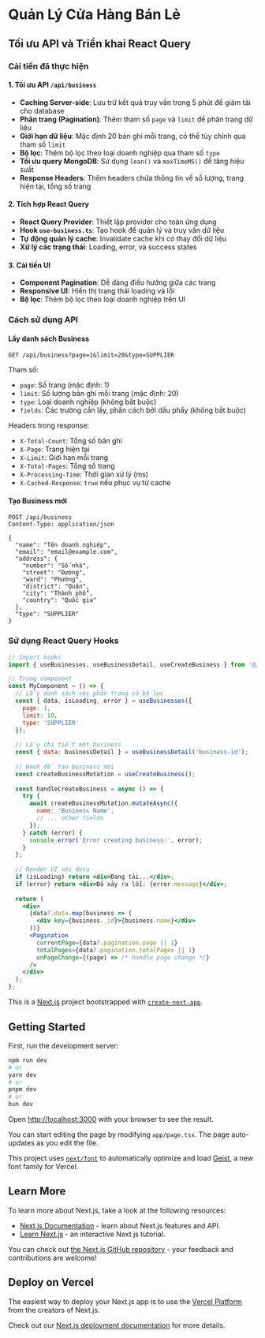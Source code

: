# Quản Lý Cửa Hàng Bán Lẻ

## Tối ưu API và Triển khai React Query

### Cải tiến đã thực hiện

#### 1. Tối ưu API `/api/business` 

- **Caching Server-side**: Lưu trữ kết quả truy vấn trong 5 phút để giảm tải cho database
- **Phân trang (Pagination)**: Thêm tham số `page` và `limit` để phân trang dữ liệu
- **Giới hạn dữ liệu**: Mặc định 20 bản ghi mỗi trang, có thể tùy chỉnh qua tham số `limit`
- **Bộ lọc**: Thêm bộ lọc theo loại doanh nghiệp qua tham số `type`
- **Tối ưu query MongoDB**: Sử dụng `lean()` và `maxTimeMS()` để tăng hiệu suất
- **Response Headers**: Thêm headers chứa thông tin về số lượng, trang hiện tại, tổng số trang

#### 2. Tích hợp React Query

- **React Query Provider**: Thiết lập provider cho toàn ứng dụng
- **Hook `use-business.ts`**: Tạo hook để quản lý và truy vấn dữ liệu
- **Tự động quản lý cache**: Invalidate cache khi có thay đổi dữ liệu 
- **Xử lý các trạng thái**: Loading, error, và success states

#### 3. Cải tiến UI

- **Component Pagination**: Dễ dàng điều hướng giữa các trang
- **Responsive UI**: Hiển thị trạng thái loading và lỗi
- **Bộ lọc**: Thêm bộ lọc theo loại doanh nghiệp trên UI

### Cách sử dụng API

#### Lấy danh sách Business

```
GET /api/business?page=1&limit=20&type=SUPPLIER
```

Tham số:
- `page`: Số trang (mặc định: 1)
- `limit`: Số lượng bản ghi mỗi trang (mặc định: 20)
- `type`: Loại doanh nghiệp (không bắt buộc)
- `fields`: Các trường cần lấy, phân cách bởi dấu phẩy (không bắt buộc)

Headers trong response:
- `X-Total-Count`: Tổng số bản ghi
- `X-Page`: Trang hiện tại
- `X-Limit`: Giới hạn mỗi trang
- `X-Total-Pages`: Tổng số trang
- `X-Processing-Time`: Thời gian xử lý (ms)
- `X-Cached-Response`: `true` nếu phục vụ từ cache

#### Tạo Business mới

```
POST /api/business
Content-Type: application/json

{
  "name": "Tên doanh nghiệp",
  "email": "email@example.com",
  "address": {
    "number": "Số nhà",
    "street": "Đường",
    "ward": "Phường",
    "district": "Quận",
    "city": "Thành phố",
    "country": "Quốc gia"
  },
  "type": "SUPPLIER"
}
```

### Sử dụng React Query Hooks

```jsx
// Import hooks
import { useBusinesses, useBusinessDetail, useCreateBusiness } from '@/hooks/use-business';

// Trong component
const MyComponent = () => {
  // Lấy danh sách với phân trang và bộ lọc
  const { data, isLoading, error } = useBusinesses({
    page: 1,
    limit: 10,
    type: 'SUPPLIER'
  });
  
  // Lấy chi tiết một business
  const { data: businessDetail } = useBusinessDetail('business-id');
  
  // Hook để tạo business mới
  const createBusinessMutation = useCreateBusiness();
  
  const handleCreateBusiness = async () => {
    try {
      await createBusinessMutation.mutateAsync({
        name: 'Business Name',
        // ... other fields
      });
    } catch (error) {
      console.error('Error creating business:', error);
    }
  };
  
  // Render UI với data
  if (isLoading) return <div>Đang tải...</div>;
  if (error) return <div>Đã xảy ra lỗi: {error.message}</div>;
  
  return (
    <div>
      {data?.data.map(business => (
        <div key={business._id}>{business.name}</div>
      ))}
      <Pagination 
        currentPage={data?.pagination.page || 1}
        totalPages={data?.pagination.totalPages || 1}
        onPageChange={(page) => /* handle page change */}
      />
    </div>
  );
};
```

This is a [Next.js](https://nextjs.org) project bootstrapped with [`create-next-app`](https://nextjs.org/docs/app/api-reference/cli/create-next-app).

## Getting Started

First, run the development server:

```bash
npm run dev
# or
yarn dev
# or
pnpm dev
# or
bun dev
```

Open [http://localhost:3000](http://localhost:3000) with your browser to see the result.

You can start editing the page by modifying `app/page.tsx`. The page auto-updates as you edit the file.

This project uses [`next/font`](https://nextjs.org/docs/app/building-your-application/optimizing/fonts) to automatically optimize and load [Geist](https://vercel.com/font), a new font family for Vercel.

## Learn More

To learn more about Next.js, take a look at the following resources:

- [Next.js Documentation](https://nextjs.org/docs) - learn about Next.js features and API.
- [Learn Next.js](https://nextjs.org/learn) - an interactive Next.js tutorial.

You can check out [the Next.js GitHub repository](https://github.com/vercel/next.js) - your feedback and contributions are welcome!

## Deploy on Vercel

The easiest way to deploy your Next.js app is to use the [Vercel Platform](https://vercel.com/new?utm_medium=default-template&filter=next.js&utm_source=create-next-app&utm_campaign=create-next-app-readme) from the creators of Next.js.

Check out our [Next.js deployment documentation](https://nextjs.org/docs/app/building-your-application/deploying) for more details.
